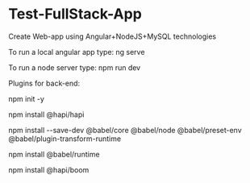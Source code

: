 # Test-FullStack-App
 Create Web-app using Angular+NodeJS+MySQL technologies

To run a local angular app type:  ng serve

To run a node server type:  npm run dev

Plugins for back-end: 

npm init -y

npm install @hapi/hapi

npm install --save-dev @babel/core @babel/node @babel/preset-env @babel/plugin-transform-runtime

npm install @babel/runtime

npm install @hapi/boom
